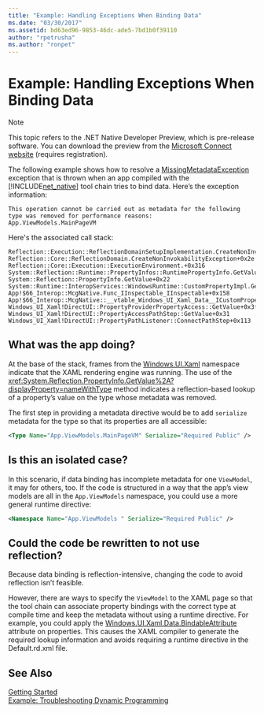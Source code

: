 ```yaml
---
title: "Example: Handling Exceptions When Binding Data"
ms.date: "03/30/2017"
ms.assetid: bd63ed96-9853-46dc-ade5-7bd1b0f39110
author: "rpetrusha"
ms.author: "ronpet"
---
```

# Example: Handling Exceptions When Binding Data
> [!NOTE]
>  This topic refers to the .NET Native Developer Preview, which is pre-release software. You can download the preview from the [Microsoft Connect website](http://go.microsoft.com/fwlink/?LinkId=394611) (requires registration).  
  
 The following example shows how to resolve a [MissingMetadataException](../../../docs/framework/net-native/missingmetadataexception-class-net-native.md) exception that is thrown when an app compiled with the [!INCLUDE[net_native](../../../includes/net-native-md.md)] tool chain tries to bind data. Here’s the exception information:  
  
```  
This operation cannot be carried out as metadata for the following type was removed for performance reasons:   
App.ViewModels.MainPageVM  
```  
  
 Here's the associated call stack:  
  
```  
Reflection::Execution::ReflectionDomainSetupImplementation.CreateNonInvokabilityException+0x238  
Reflection::Core::ReflectionDomain.CreateNonInvokabilityException+0x2e  
Reflection::Core::Execution::ExecutionEnvironment.+0x316  
System::Reflection::Runtime::PropertyInfos::RuntimePropertyInfo.GetValue+0x1cb  
System::Reflection::PropertyInfo.GetValue+0x22  
System::Runtime::InteropServices::WindowsRuntime::CustomPropertyImpl.GetValue+0x42  
App!$66_Interop::McgNative.Func_IInspectable_IInspectable+0x158  
App!$66_Interop::McgNative::__vtable_Windows_UI_Xaml_Data__ICustomProperty.GetValue__STUB+0x46  
Windows_UI_Xaml!DirectUI::PropertyProviderPropertyAccess::GetValue+0x3f   
Windows_UI_Xaml!DirectUI::PropertyAccessPathStep::GetValue+0x31   
Windows_UI_Xaml!DirectUI::PropertyPathListener::ConnectPathStep+0x113  
```  
  
## What was the app doing?  
 At the base of the stack, frames from the [Windows.UI.Xaml](http://msdn.microsoft.com/library/windows/apps/windows.ui.xaml.aspx) namespace indicate that the XAML rendering engine was running.   The use of the <xref:System.Reflection.PropertyInfo.GetValue%2A?displayProperty=nameWithType> method indicates a reflection-based lookup of a property’s value on the type whose metadata was removed.  
  
 The first step in providing a metadata directive would be to add `serialize` metadata for the type so that its properties are all accessible:  
  
```xml  
<Type Name="App.ViewModels.MainPageVM" Serialize="Required Public" />  
```  
  
## Is this an isolated case?  
 In this scenario, if data binding has incomplete metadata for one `ViewModel`, it may for others, too.  If the code is structured in a way that the app’s view models are all in the `App.ViewModels` namespace, you could use a more general runtime directive:  
  
```xml  
<Namespace Name="App.ViewModels " Serialize="Required Public" />  
```  
  
## Could the code be rewritten to not use reflection?  
 Because data binding is reflection-intensive, changing the code to avoid reflection isn’t feasible.  
  
 However, there are ways to specify the `ViewModel` to the XAML page so that the tool chain can associate property bindings with the correct type at compile time and keep the metadata without using a runtime directive.  For example, you could apply the [Windows.UI.Xaml.Data.BindableAttribute](http://msdn.microsoft.com/library/windows/apps/windows.ui.xaml.data.bindableattribute.aspx) attribute on properties. This causes the XAML compiler to generate the required lookup information and avoids requiring a runtime directive in the Default.rd.xml file.  
  
## See Also  
 [Getting Started](../../../docs/framework/net-native/getting-started-with-net-native.md)  
 [Example: Troubleshooting Dynamic Programming](../../../docs/framework/net-native/example-troubleshooting-dynamic-programming.md)
